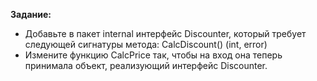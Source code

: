 **Задание:**
- Добавьте в пакет internal интерфейс Discounter, который требует следующей сигнатуры метода: CalcDiscount() (int, error)
- Измените функцию CalcPrice так, чтобы на вход она теперь принимала объект, реализующий интерфейс Discounter. 